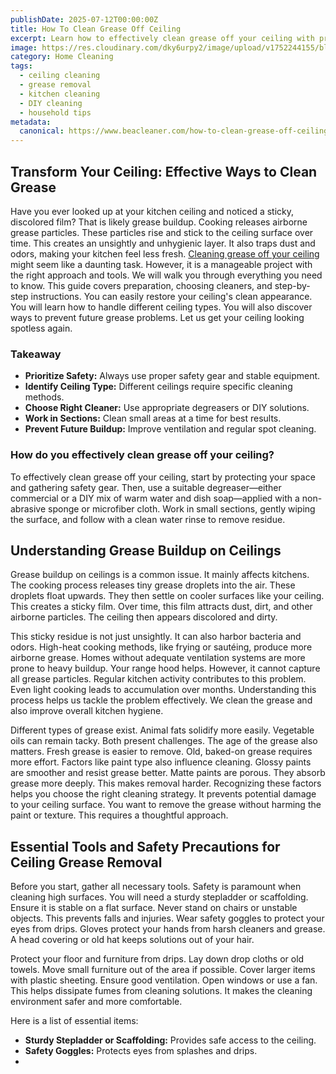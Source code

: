 ```yaml
---
publishDate: 2025-07-12T00:00:00Z
title: How To Clean Grease Off Ceiling
excerpt: Learn how to effectively clean grease off your ceiling with practical steps, safe methods, and expert tips to restore its shine.
image: https://res.cloudinary.com/dky6urpy2/image/upload/v1752244155/blog_image_1752244155_awxz5o.webp
category: Home Cleaning
tags:
  - ceiling cleaning
  - grease removal
  - kitchen cleaning
  - DIY cleaning
  - household tips
metadata:
  canonical: https://www.beacleaner.com/how-to-clean-grease-off-ceiling
---
```


## Transform Your Ceiling: Effective Ways to Clean Grease

Have you ever looked up at your kitchen ceiling and noticed a sticky, discolored film? That is likely grease buildup. Cooking releases airborne grease particles. These particles rise and stick to the ceiling surface over time. This creates an unsightly and unhygienic layer. It also traps dust and odors, making your kitchen feel less fresh. [Cleaning grease off your ceiling](https://www.beacleaner.com/how-to-clean-a-ceiling) might seem like a daunting task. However, it is a manageable project with the right approach and tools. We will walk you through everything you need to know. This guide covers preparation, choosing cleaners, and step-by-step instructions. You can easily restore your ceiling's clean appearance. You will learn how to handle different ceiling types. You will also discover ways to prevent future grease problems. Let us get your ceiling looking spotless again.

### Takeaway

*   **Prioritize Safety:** Always use proper safety gear and stable equipment.
*   **Identify Ceiling Type:** Different ceilings require specific cleaning methods.
*   **Choose Right Cleaner:** Use appropriate degreasers or DIY solutions.
*   **Work in Sections:** Clean small areas at a time for best results.
*   **Prevent Future Buildup:** Improve ventilation and regular spot cleaning.

### How do you effectively clean grease off your ceiling?

To effectively clean grease off your ceiling, start by protecting your space and gathering safety gear. Then, use a suitable degreaser—either commercial or a DIY mix of warm water and dish soap—applied with a non-abrasive sponge or microfiber cloth. Work in small sections, gently wiping the surface, and follow with a clean water rinse to remove residue.

## Understanding Grease Buildup on Ceilings

Grease buildup on ceilings is a common issue. It mainly affects kitchens. The cooking process releases tiny grease droplets into the air. These droplets float upwards. They then settle on cooler surfaces like your ceiling. This creates a sticky film. Over time, this film attracts dust, dirt, and other airborne particles. The ceiling then appears discolored and dirty.

This sticky residue is not just unsightly. It can also harbor bacteria and odors. High-heat cooking methods, like frying or sautéing, produce more airborne grease. Homes without adequate ventilation systems are more prone to heavy buildup. Your range hood helps. However, it cannot capture all grease particles. Regular kitchen activity contributes to this problem. Even light cooking leads to accumulation over months. Understanding this process helps us tackle the problem effectively. We clean the grease and also improve overall kitchen hygiene.

Different types of grease exist. Animal fats solidify more easily. Vegetable oils can remain tacky. Both present challenges. The age of the grease also matters. Fresh grease is easier to remove. Old, baked-on grease requires more effort. Factors like paint type also influence cleaning. Glossy paints are smoother and resist grease better. Matte paints are porous. They absorb grease more deeply. This makes removal harder. Recognizing these factors helps you choose the right cleaning strategy. It prevents potential damage to your ceiling surface. You want to remove the grease without harming the paint or texture. This requires a thoughtful approach.

## Essential Tools and Safety Precautions for Ceiling Grease Removal

Before you start, gather all necessary tools. Safety is paramount when cleaning high surfaces. You will need a sturdy stepladder or scaffolding. Ensure it is stable on a flat surface. Never stand on chairs or unstable objects. This prevents falls and injuries. Wear safety goggles to protect your eyes from drips. Gloves protect your hands from harsh cleaners and grease. A head covering or old hat keeps solutions out of your hair.

Protect your floor and furniture from drips. Lay down drop cloths or old towels. Move small furniture out of the area if possible. Cover larger items with plastic sheeting. Ensure good ventilation. Open windows or use a fan. This helps dissipate fumes from cleaning solutions. It makes the cleaning environment safer and more comfortable.

Here is a list of essential items:

*   **Sturdy Stepladder or Scaffolding:** Provides safe access to the ceiling.
*   **Safety Goggles:** Protects eyes from splashes and drips.
*   